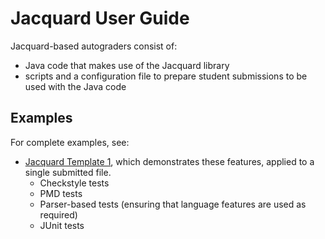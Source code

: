 # Jacquard User Guide

Jacquard-based autograders consist of:
* Java code that makes use of the Jacquard library
* scripts and a configuration file to prepare student submissions to be 
  used with the Java code

## Examples

For complete examples, see:

* [Jacquard Template 1](https://github.com/espertus/jacquard-template1), which
  demonstrates these features, applied to a single submitted file.
  * Checkstyle tests
  * PMD tests
  * Parser-based tests (ensuring that language features are used as required)
  * JUnit tests